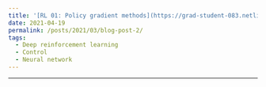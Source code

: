 ```yaml
---
title: '[RL 01: Policy gradient methods](https://grad-student-083.netlify.app/posts/2021-04-19-rl-01-policy-gradient-methods/)'
date: 2021-04-19
permalink: /posts/2021/03/blog-post-2/
tags:
  - Deep reinforcement learning
  - Control
  - Neural network
---
```

------